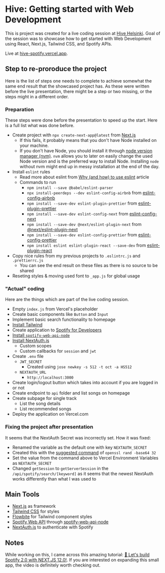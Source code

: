 # Hive: Getting started with Web Development
This is project was created for a live coding session at [Hive Helsinki](https://www.hive.fi/en/). Goal of the session was to showcase how to get started with Web Development using React, Next.js, Tailwind CSS, and Spotify APIs.

Live at [hive-spotify.vercel.app](https://hive-spotify.vercel.app/).

## Step to re-proroduce the project
Here is the list of steps one needs to complete to achieve somewhat the same end result that the showcased project has. As these were written before the live presentation, there might be a step or two missing, or the steps might in a different order.

### Preparation
These steps were done before the presentation to speed up the start. Here is a full list what was done before.

- Create project with `npx create-next-app@latest` from [Next.js](https://nextjs.org/docs/getting-started)
  - If this fails, it probably means that you don't have Node installed on your machine.
  - If you don't have Node, you should install it through [node version manager (nvm)](https://github.com/nvm-sh/nvm). `nvm` allows you to later on easily change the used Node version and is the preferred way to install Node. Installing `node` without nvm might end up in messy installation at the end of the day.
- Install `eslint` rules
  - Read more about eslint from [Why (and how) to use eslint](https://medium.com/the-node-js-collection/why-and-how-to-use-eslint-in-your-project-742d0bc61ed7) article
  - Commands to run
    - `npm install --save @babel/eslint-parser`
    - `npx install-peerdeps --dev eslint-config-airbnb` from [eslint-config-airbnb](https://www.npmjs.com/package/eslint-config-airbnb)
    - `npm install --save-dev eslint-plugin-prettier` from [eslint-plugin-prettier](https://www.npmjs.com/package/eslint-plugin-prettier)
    - `npm install --save-dev eslint-config-next` from [eslint-config-next](https://www.npmjs.com/package/eslint-config-next)
    - `npm install --save-dev @next/eslint-plugin-next` from [@next/eslint-plugin-next](https://nextjs.org/docs/basic-features/eslint#eslint-plugin)
    - `npm install --save-dev eslint-config-prettier` from [eslint-config-prettier](https://github.com/prettier/eslint-config-prettier)
    - `npm install eslint eslint-plugin-react --save-dev` from [eslint-plugin-react](https://www.npmjs.com/package/eslint-plugin-react)
- Copy nice rules from my previous projects to `.eslintrc.js` and `.prettierrc.js`
  - You can see the end result on these files as there is no source to be shared
- Reseting styles & moving used font to `_app.js` for global usage

### "Actual" coding
Here are the things which are part of the live coding session.

- Empty `index.js` from Vercel's placeholder
- Create basic components like `Button` and `Input`
- Implement basic search functionality to homepage
- [Install Tailwind](https://tailwindcss.com/docs/guides/nextjs)
- Create application to [Spotify for Developers](https://developer.spotify.com/dashboard/applications)
- [Install `spotify-web-api-node`](https://github.com/thelinmichael/spotify-web-api-node)
- [Install NextAuth.js](https://next-auth.js.org/getting-started/example)
  - Custom scopes
  - Custom callbacks for `session` and `jwt`
- Create `.env` file
  - `JWT_SECRET`
    - Created using `jose newkey -s 512 -t oct -a HS512`
  - `NEXTAUTH_URL`
    - `http://localhost:3000`
- Create login/logout button which takes into account if you are logged in or not
- Create endpoint to `api` folder and list songs on homepage
- Create subpage for single track
  - List the song details
  - List recommended songs
- Deploy the application on Vercel.com

### Fixing the project after presentation
It seems that the NextAuth Secret was incorrectly set. How it was fixed:
- Renamed the variable as the default one with key `NEXTAUTH_SECRET`
- Created this with the [suggested command](https://next-auth.js.org/configuration/options#secret) of `openssl rand -base64 32`
- Set the value from the command above to Vercel Environment Variables as `NEXTAUTH_SECRET`
- Changed `getSession` to `getServerSession` in the `/api/spotify/search/[keyword]` as it seems that the newest NextAuth works differently than what I was used to


## Main Tools
- [Next.js](https://nextjs.org/) as framework
- [Tailwind CSS](https://tailwindcss.com/) for styles
- [Flowbite](https://flowbite.com/) for Tailwind component styles
- [Spotify Web API](https://developer.spotify.com/documentation/web-api/) through [spotify-web-api-node](https://github.com/thelinmichael/spotify-web-api-node)
- [NextAuth.js](https://next-auth.js.org/) to authenticate with Spotify


## Notes
While working on this, I came across this amazing tutorial: [🔴 Let's build Spotify 2.0 with NEXT.JS 12.0!](https://www.youtube.com/watch?v=3xrko3GpYoU). If you are interested on expanding this small app, the video is definitely worth checking out.
